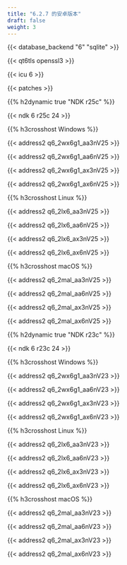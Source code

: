 ```yaml
---
title: "6.2.7 的安卓版本"
draft: false
weight: 3
---
```


{{< database_backend "6" "sqlite" >}}

{{< qt6tls openssl3 >}}

{{< icu 6 >}}

{{< patches >}}

{{% h2dynamic true "NDK r25c" %}}

{{< ndk 6 r25c 24 >}}

{{% h3crosshost Windows %}}

{{< address2 q6_2wx6g1_aa3nV25 >}}

{{< address2 q6_2wx6g1_aa6nV25 >}}

{{< address2 q6_2wx6g1_ax3nV25 >}}

{{< address2 q6_2wx6g1_ax6nV25 >}}

{{% h3crosshost Linux %}}

{{< address2 q6_2lx6_aa3nV25 >}}

{{< address2 q6_2lx6_aa6nV25 >}}

{{< address2 q6_2lx6_ax3nV25 >}}

{{< address2 q6_2lx6_ax6nV25 >}}

{{% h3crosshost macOS %}}

{{< address2 q6_2mal_aa3nV25 >}}

{{< address2 q6_2mal_aa6nV25 >}}

{{< address2 q6_2mal_ax3nV25 >}}

{{< address2 q6_2mal_ax6nV25 >}}

{{% h2dynamic true "NDK r23c" %}}

{{< ndk 6 r23c 24 >}}

{{% h3crosshost Windows %}}

{{< address2 q6_2wx6g1_aa3nV23 >}}

{{< address2 q6_2wx6g1_aa6nV23 >}}

{{< address2 q6_2wx6g1_ax3nV23 >}}

{{< address2 q6_2wx6g1_ax6nV23 >}}

{{% h3crosshost Linux %}}

{{< address2 q6_2lx6_aa3nV23 >}}

{{< address2 q6_2lx6_aa6nV23 >}}

{{< address2 q6_2lx6_ax3nV23 >}}

{{< address2 q6_2lx6_ax6nV23 >}}

{{% h3crosshost macOS %}}

{{< address2 q6_2mal_aa3nV23 >}}

{{< address2 q6_2mal_aa6nV23 >}}

{{< address2 q6_2mal_ax3nV23 >}}

{{< address2 q6_2mal_ax6nV23 >}}
